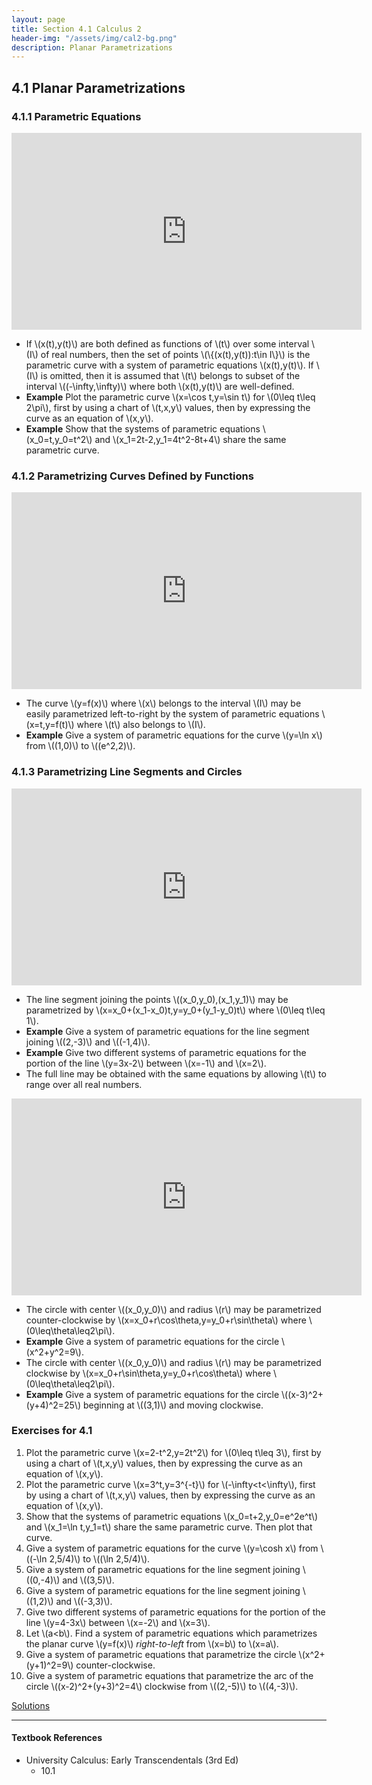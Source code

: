 ```yaml
---
layout: page
title: Section 4.1 Calculus 2
header-img: "/assets/img/cal2-bg.png"
description: Planar Parametrizations
---
```


## 4.1 Planar Parametrizations

### 4.1.1 Parametric Equations

<iframe width="560" height="315" src="https://www.youtube.com/embed/pMrEt_KGGAA" frameborder="0" allowfullscreen></iframe>

- If \\(x(t),y(t)\\) are both defined as functions of \\(t\\) over some
  interval \\(I\\) of real numbers, then the set of points
  \\(\\{(x(t),y(t)):t\in I\\}\\) is the parametric curve with a
  system of parametric equations \\(x(t),y(t)\\). If \\(I\\) is omitted,
  then it is assumed that \\(t\\) belongs to subset of the interval
  \\((-\infty,\infty)\\) where both \\(x(t),y(t)\\) are well-defined.
- **Example**
  Plot the parametric curve \\(x=\cos t,y=\sin t\\) for
  \\(0\leq t\leq 2\pi\\), first by using a chart of \\(t,x,y\\) values,
  then by expressing the curve as an equation of \\(x,y\\).
- **Example**
  Show that the systems of parametric equations \\(x_0=t,y_0=t^2\\) and
  \\(x_1=2t-2,y_1=4t^2-8t+4\\) share the same parametric curve.

### 4.1.2 Parametrizing Curves Defined by Functions

<iframe width="560" height="315" src="https://www.youtube.com/embed/4EXKmRsfWww" frameborder="0" allowfullscreen></iframe>

- The curve \\(y=f(x)\\) where \\(x\\) belongs to the interval \\(I\\)
  may be easily parametrized left-to-right
  by the system of parametric equations
  \\(x=t,y=f(t)\\) where \\(t\\) also belongs to \\(I\\).
- **Example**
  Give a system of parametric equations for the curve \\(y=\ln x\\)
  from \\((1,0)\\) to \\((e^2,2)\\).

### 4.1.3 Parametrizing Line Segments and Circles

<iframe width="560" height="315" src="https://www.youtube.com/embed/Fp_Bee3vSMs" frameborder="0" allowfullscreen></iframe>

- The line segment joining the points \\((x_0,y_0),(x_1,y_1)\\) may
  be parametrized by \\(x=x_0+(x_1-x_0)t,y=y_0+(y_1-y_0)t\\) where
  \\(0\leq t\leq 1\\).
- **Example**
  Give a system of parametric equations for the line segment joining
  \\((2,-3)\\) and \\((-1,4)\\).
- **Example**
  Give two different systems of parametric equations for the portion of the
  line \\(y=3x-2\\) between \\(x=-1\\) and \\(x=2\\).
- The full line may be obtained with the same equations
  by allowing \\(t\\) to range over all real numbers.

<iframe width="560" height="315" src="https://www.youtube.com/embed/w-QIHrvb7uU" frameborder="0" allowfullscreen></iframe>

- The circle with center \\((x_0,y_0)\\) and radius \\(r\\) may be
  parametrized counter-clockwise by \\(x=x_0+r\cos\theta,y=y_0+r\sin\theta\\)
  where \\(0\leq\theta\leq2\pi\\).
- **Example**
  Give a system of parametric equations for the circle
  \\(x^2+y^2=9\\).
- The circle with center \\((x_0,y_0)\\) and radius \\(r\\) may be
  parametrized clockwise by \\(x=x_0+r\sin\theta,y=y_0+r\cos\theta\\)
  where \\(0\leq\theta\leq2\pi\\).
- **Example**
  Give a system of parametric equations for the circle
  \\((x-3)^2+(y+4)^2=25\\) beginning at \\((3,1)\\) and moving clockwise.

### Exercises for 4.1

1.  Plot the parametric curve \\(x=2-t^2,y=2t^2\\) for
    \\(0\leq t\leq 3\\), first by using a chart of \\(t,x,y\\) values,
    then by expressing the curve as an equation of \\(x,y\\).
2.  Plot the parametric curve \\(x=3^t,y=3^{-t}\\) for
    \\(-\infty<t<\infty\\), first by using a chart of \\(t,x,y\\) values,
    then by expressing the curve as an equation of \\(x,y\\).
3.  Show that the systems of parametric equations \\(x_0=t+2,y_0=e^2e^t\\) and
    \\(x_1=\ln t,y_1=t\\) share the same parametric curve.
    Then plot that curve.
4.  Give a system of parametric equations for the curve \\(y=\cosh x\\)
    from \\((-\ln 2,5/4)\\) to \\((\ln 2,5/4)\\).
5.  Give a system of parametric equations for the line segment joining
    \\((0,-4)\\) and \\((3,5)\\).
6.  Give a system of parametric equations for the line segment joining
    \\((1,2)\\) and \\((-3,3)\\).
7.  Give two different systems of parametric equations for the portion of the
    line \\(y=4-3x\\) between \\(x=-2\\) and \\(x=3\\).
8.  Let \\(a<b\\).
    Find a system of parametric equations which parametrizes the planar
    curve \\(y=f(x)\\) *right-to-left* from \\(x=b\\) to \\(x=a\\).
9.  Give a system of parametric equations that parametrize the circle
    \\(x^2+(y+1)^2=9\\) counter-clockwise.
10. Give a system of parametric equations that parametrize the arc of
    the circle \\((x-2)^2+(y+3)^2=4\\) clockwise from \\((2,-5)\\) to
    \\((4,-3)\\).


[Solutions](/resources/calculus2/solutions/4.1.pdf)

---

#### Textbook References

- University Calculus: Early Transcendentals (3rd Ed)
    - 10.1
